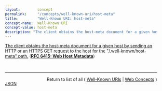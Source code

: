 ```yaml
---
layout:        concept
permalink:     "/concepts/well-known-uri/host-meta"
title:         "Well-Known URI: host-meta"
concept-name:  Well-Known URI
concept-value: host-meta
description: "The client obtains the host-meta document for a given host by sending an HTTP or an HTTPS GET request to the host for the \"/.well-known/host-meta\" path."
---
```


[The client obtains the host-meta document for a given host by sending an HTTP or an HTTPS GET request to the host for the "/.well-known/host-meta" path.](https://datatracker.ietf.org/doc/html/rfc6415#section-2 "Read documentation for Well-Known URI &#34;host-meta&#34;") (**[RFC 6415: Web Host Metadata](/specs/IETF/RFC/6415 "This specification describes a method for locating host metadata as well as information about individual resources controlled by the host.")**)

<br/>
<hr/>

<p style="float : left"><a href="./host-meta.json" title="JSON representing this particular Web Concept value">JSON</a></p>
<p style="text-align: right">Return to list of all ( <a href="../well-known-uri/">Well-Known URIs</a> | <a href="../">Web Concepts</a> )</p>
